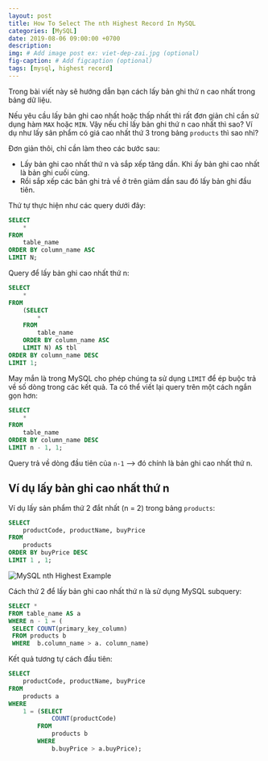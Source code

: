 ```yaml
---
layout: post
title: How To Select The nth Highest Record In MySQL
categories: [MySQL]
date: 2019-08-06 09:00:00 +0700
description: 
img: # Add image post ex: viet-dep-zai.jpg (optional)
fig-caption: # Add figcaption (optional)
tags: [mysql, highest record]
---
```


Trong bài viết này sẽ hướng dẫn bạn cách lấy bản ghi thứ n cao nhất trong bảng dữ liệu.

Nếu yêu cầu lấy bản ghi cao nhất hoặc thấp nhất thì rất đơn giản chỉ cần sử dụng hàm `MAX` hoặc `MIN`. Vậy nếu chỉ lấy bản ghi thứ n cao nhất thì sao? Ví dụ như lấy sản phẩm có giá cao nhất thứ 3 trong bảng `products` thì sao nhỉ?

Đơn giản thôi, chỉ cần làm theo các bước sau:

- Lấy bản ghi cao nhất thứ n và sắp xếp tăng dần. Khi ấy bản ghi cao nhất là bản ghi cuối cùng.
- Rồi sắp xếp các bản ghi trả về ở trên giảm dần sau đó lấy bản ghi đầu tiên.

Thứ tự thực hiện như các query dưới đây:

```sql
SELECT 
    *
FROM
    table_name
ORDER BY column_name ASC
LIMIT N;
```

Query để lấy bản ghi cao nhất thứ n:

```sql
SELECT 
    *
FROM
    (SELECT 
        *
    FROM
        table_name
    ORDER BY column_name ASC
    LIMIT N) AS tbl
ORDER BY column_name DESC
LIMIT 1;
```

May mắn là trong MySQL cho phép chúng ta sử dụng `LIMIT` để ép buộc trả về số dòng trong các kết quả. Ta có thể viết lại query trên một cách ngắn gọn hơn:

```sql
SELECT 
    *
FROM
    table_name
ORDER BY column_name DESC
LIMIT n - 1, 1;
```

Query trả về dòng đầu tiên của `n-1` --> đó chính là bản ghi cao nhất thứ n.

## Ví dụ lấy bản ghi cao nhất thứ n

Ví dụ lấy sản phẩm thứ 2 đắt nhất (n = 2) trong bảng `products`:

```sql
SELECT 
    productCode, productName, buyPrice
FROM
    products
ORDER BY buyPrice DESC
LIMIT 1 , 1;
```

![MySQL nth Highest Example](/wp-content/uploads/2019/08/MySQL-nth-Highest-Example.jpg)

Cách thứ 2 để lấy bản ghi cao nhất thứ n là sử dụng MySQL subquery:

```sql
SELECT *
FROM table_name AS a 
WHERE n - 1 = (
 SELECT COUNT(primary_key_column) 
 FROM products b 
 WHERE  b.column_name > a. column_name)
```

Kết quả tương tự cách đầu tiên:

```sql
SELECT 
    productCode, productName, buyPrice
FROM
    products a
WHERE
    1 = (SELECT 
            COUNT(productCode)
        FROM
            products b
        WHERE
            b.buyPrice > a.buyPrice);
```
